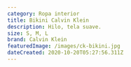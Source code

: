 ```yaml
---
category: Ropa interior
title: Bikini Calvin Klein
description: Hilo, tela suave.
size: S, M, L
brand: Calvin Klein
featuredImage: /images/ck-bikini.jpg
dateCreated: 2020-10-20T05:27:56.311Z
---
```

